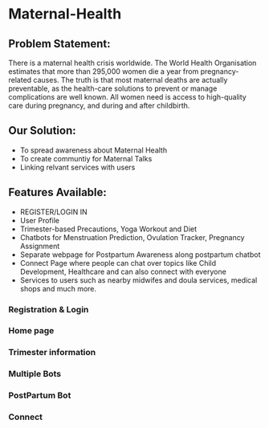 # Maternal-Health
## Problem Statement: 
There is a maternal health crisis worldwide. The World Health Organisation estimates that more than 295,000 women die a year from pregnancy-related causes. The truth is that most maternal deaths are actually preventable, as the health-care solutions to prevent or manage complications are well known. All women need is access to high-quality care during pregnancy, and during and after childbirth.

## Our Solution:
- To spread awareness about Maternal Health
- To create communtiy for Maternal Talks
- Linking relvant services with users

## Features Available:
  - REGISTER/LOGIN IN 
  - User Profile 
  - Trimester-based Precautions, Yoga Workout and Diet 
  - Chatbots for Menstruation Prediction, Ovulation Tracker, Pregnancy Assignment
  - Separate webpage for Postpartum Awareness along postpartum chatbot
  - Connect Page where people can chat over topics like Child Development, Healthcare and can also connect with everyone
  - Services to users such as nearby midwifes and doula services, medical shops and much more.
  
### Registration & Login

### Home page

### Trimester information

### Multiple Bots

### PostPartum Bot

### Connect
